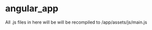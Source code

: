 angular_app
=============

All .js files in here will be will be recompiled to /app/assets/js/main.js
